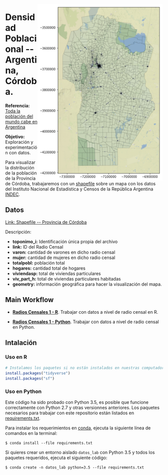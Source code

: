 <a href="https://es.wikipedia.org/wiki/C%C3%B3rdoba_(Argentina)"><img src="./images/Screenshot_2018-12-21 JupyterLab.png" alt="Provincia de Córdoba" width="400px"  align="right"></a>

# Densidad Poblacional -- Argentina, Córdoba.

**Referencia:** [Toda la población del mundo cabe en Argentina](https://medium.com/datos-argentina/toda-la-poblaci%C3%B3n-del-mundo-cabe-en-argentina-215e59353871)

**Objetivo:** Exploración y experimentación con datos.

Para visualizar la distribución de la población de la Provincia de Córdoba, trabajaremos con un [shapefile](https://es.wikipedia.org/wiki/Shapefile) sobre un mapa con los datos del Instituto Nacional de Estadística y Censos de la República Argentina [INDEC](https://www.indec.gov.ar/codgeo.asp).

 
 ## Datos 
 [Link: Shapefile -- Provincia de Córdoba](https://www.indec.gov.ar/ftp/cuadros/territorio/codgeo/Codgeo_Cordoba_con_datos.zip)
 
 Descripción:
 
 - **toponimo_i:** Identificación única propia del archivo
 - **link:** ID del Radio Censal
 - **varon:** cantidad de varones en dicho radio censal
 - **mujer:** cantidad de mujeres en dicho radio censal
 - **totalpobl:** población total
 - **hogares:** cantidad total de hogares
 - **viviendasp:** total de viviendas particulares
 - **viv_part_h:** total de viviendas particulares habitadas
 - **geometry:** información geográfica para hacer la visualización del mapa.

 
## Main Workflow
 
- **[Radios Censales 1 - R](https://github.com/pavelsjo/datos-lab/tree/python_version/radios-censales-1-R)**. Trabajar con datos a nivel de radio censal en R.

- **[Radios Censales 1 - Python](https://github.com/pavelsjo/datos-lab/tree/python_version/radios-censales-1-Python)**. Trabajar con datos a nivel de radio censal en Python.

## Intalación 

### Uso en R

```R
# Instalamos los paquetes si no están instalados en nuestras computadoras
install.packages("tidyverse")
install.packages("sf")
```

### Uso en Python

Este código ha sido probado con Python 3.5, es posible que funcione correctamente con Python 2.7 y otras versionnes anteriores. Los paquetes necesarios para trabajar con este repositorio están listados en [requirements.txt](requirements.txt).

Para instalar los requerimientos en [conda](http://conda.pydata.org), ejecuta la siguiente línea de comandos en la terminal:


```
$ conda install --file requirements.txt
```

Si quieres crear un entorno aislado ``datos_lab`` con Python 3.5 y todos los paquetes requeridos, ejecuta el siguiente código:

```
$ conda create -n datos_lab python=3.5 --file requirements.txt
```